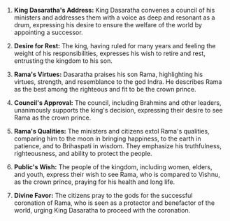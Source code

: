 1. **King Dasaratha's Address:** King Dasaratha convenes a council of his ministers and addresses them with a voice as deep and resonant as a drum, expressing his desire to ensure the welfare of the world by appointing a successor.

2. **Desire for Rest:** The king, having ruled for many years and feeling the weight of his responsibilities, expresses his wish to retire and rest, entrusting the kingdom to his son.

3. **Rama's Virtues:** Dasaratha praises his son Rama, highlighting his virtues, strength, and resemblance to the god Indra. He describes Rama as the best among the righteous and fit to be the crown prince.

4. **Council's Approval:** The council, including Brahmins and other leaders, unanimously supports the king's decision, expressing their desire to see Rama as the crown prince.

5. **Rama's Qualities:** The ministers and citizens extol Rama's qualities, comparing him to the moon in bringing happiness, to the earth in patience, and to Brihaspati in wisdom. They emphasize his truthfulness, righteousness, and ability to protect the people.

6. **Public's Wish:** The people of the kingdom, including women, elders, and youth, express their wish to see Rama, who is compared to Vishnu, as the crown prince, praying for his health and long life.

7. **Divine Favor:** The citizens pray to the gods for the successful coronation of Rama, who is seen as a protector and benefactor of the world, urging King Dasaratha to proceed with the coronation.